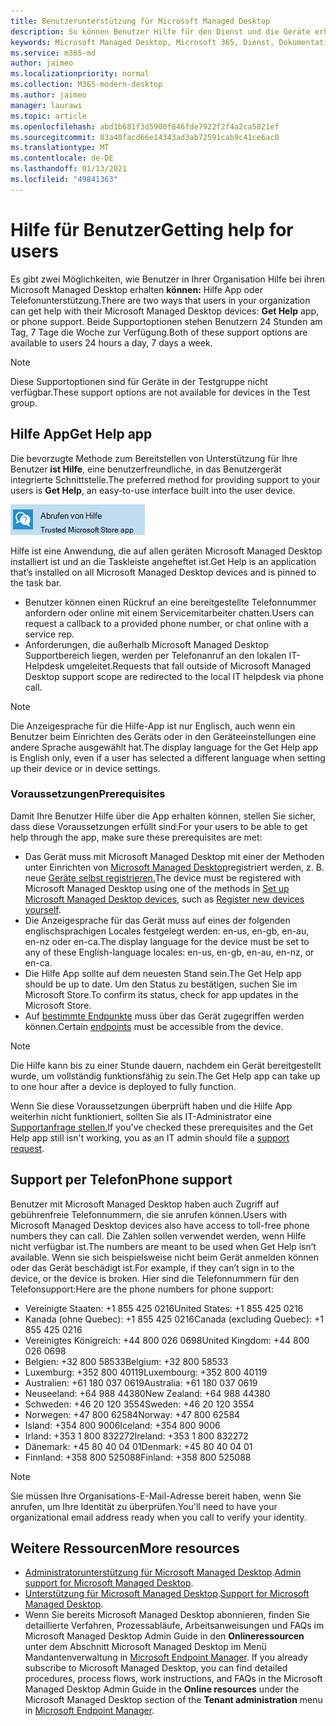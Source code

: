 ```yaml
---
title: Benutzerunterstützung für Microsoft Managed Desktop
description: So können Benutzer Hilfe für den Dienst und die Geräte erhalten
keywords: Microsoft Managed Desktop, Microsoft 365, Dienst, Dokumentation
ms.service: m365-md
author: jaimeo
ms.localizationpriority: normal
ms.collection: M365-modern-desktop
ms.author: jaimeo
manager: laurawi
ms.topic: article
ms.openlocfilehash: abd1b681f3d5900f846fde7922f2f4a2ca5821ef
ms.sourcegitcommit: 83a40facd66e14343ad3ab72591cab9c41ce6ac0
ms.translationtype: MT
ms.contentlocale: de-DE
ms.lasthandoff: 01/13/2021
ms.locfileid: "49841363"
---
```

# <a name="getting-help-for-users"></a><span data-ttu-id="940bf-104">Hilfe für Benutzer</span><span class="sxs-lookup"><span data-stu-id="940bf-104">Getting help for users</span></span>

<span data-ttu-id="940bf-105">Es gibt zwei Möglichkeiten, wie Benutzer in Ihrer Organisation Hilfe bei ihren Microsoft Managed Desktop erhalten **können:** Hilfe App oder Telefonunterstützung.</span><span class="sxs-lookup"><span data-stu-id="940bf-105">There are two ways that users in your organization can get help with their Microsoft Managed Desktop devices: **Get Help** app, or phone support.</span></span> <span data-ttu-id="940bf-106">Beide Supportoptionen stehen Benutzern 24 Stunden am Tag, 7 Tage die Woche zur Verfügung.</span><span class="sxs-lookup"><span data-stu-id="940bf-106">Both of these support options are available to users 24 hours a day, 7 days a week.</span></span>
 
>[!NOTE]
><span data-ttu-id="940bf-107">Diese Supportoptionen sind für Geräte in der Testgruppe nicht verfügbar.</span><span class="sxs-lookup"><span data-stu-id="940bf-107">These support options are not available for devices in the Test group.</span></span>

## <a name="get-help-app"></a><span data-ttu-id="940bf-108">Hilfe App</span><span class="sxs-lookup"><span data-stu-id="940bf-108">Get Help app</span></span>

<span data-ttu-id="940bf-109">Die bevorzugte Methode zum Bereitstellen von Unterstützung für Ihre Benutzer **ist Hilfe**, eine benutzerfreundliche, in das Benutzergerät integrierte Schnittstelle.</span><span class="sxs-lookup"><span data-stu-id="940bf-109">The preferred method for providing support to your users is **Get Help**, an easy-to-use interface built into the user device.</span></span>  

![Hilfe-App-Symbol](../../media/get-help.png)

<span data-ttu-id="940bf-111">Hilfe ist eine Anwendung, die auf allen geräten Microsoft Managed Desktop installiert ist und an die Taskleiste angeheftet ist.</span><span class="sxs-lookup"><span data-stu-id="940bf-111">Get Help is an application that’s installed on all Microsoft Managed Desktop devices and is pinned to the task bar.</span></span> 

- <span data-ttu-id="940bf-112">Benutzer können einen Rückruf an eine bereitgestellte Telefonnummer anfordern oder online mit einem Servicemitarbeiter chatten.</span><span class="sxs-lookup"><span data-stu-id="940bf-112">Users can request a callback to a provided phone number, or chat online with a service rep.</span></span>
- <span data-ttu-id="940bf-113">Anforderungen, die außerhalb Microsoft Managed Desktop Supportbereich liegen, werden per Telefonanruf an den lokalen IT-Helpdesk umgeleitet.</span><span class="sxs-lookup"><span data-stu-id="940bf-113">Requests that fall outside of Microsoft Managed Desktop support scope are redirected to the local IT helpdesk via phone call.</span></span>

> [!NOTE]
> <span data-ttu-id="940bf-114">Die Anzeigesprache für die Hilfe-App ist nur Englisch, auch wenn ein Benutzer beim Einrichten des Geräts oder in den Geräteeinstellungen eine andere Sprache ausgewählt hat.</span><span class="sxs-lookup"><span data-stu-id="940bf-114">The display language for the Get Help app is English only, even if a user has selected a different language when setting up their device or in device settings.</span></span> 

### <a name="prerequisites"></a><span data-ttu-id="940bf-115">Voraussetzungen</span><span class="sxs-lookup"><span data-stu-id="940bf-115">Prerequisites</span></span>
<span data-ttu-id="940bf-116">Damit Ihre Benutzer Hilfe über die App erhalten können, stellen Sie sicher, dass diese Voraussetzungen erfüllt sind:</span><span class="sxs-lookup"><span data-stu-id="940bf-116">For your users to be able to get help through the app, make sure these prerequisites are met:</span></span>

- <span data-ttu-id="940bf-117">Das Gerät muss mit Microsoft Managed Desktop mit einer der Methoden unter Einrichten von [Microsoft Managed Desktop](../get-started/set-up-devices.md)registriert werden, z. B. neue [Geräte selbst registrieren.](../get-started/register-devices-self.md)</span><span class="sxs-lookup"><span data-stu-id="940bf-117">The device must be registered with Microsoft Managed Desktop using one of the methods in [Set up Microsoft Managed Desktop devices](../get-started/set-up-devices.md), such as [Register new devices yourself](../get-started/register-devices-self.md).</span></span>
- <span data-ttu-id="940bf-118">Die Anzeigesprache für das Gerät muss auf eines der folgenden englischsprachigen Locales festgelegt werden: en-us, en-gb, en-au, en-nz oder en-ca.</span><span class="sxs-lookup"><span data-stu-id="940bf-118">The display language for the device must be set to any of these English-language locales: en-us, en-gb, en-au, en-nz, or en-ca.</span></span>
- <span data-ttu-id="940bf-119">Die Hilfe App sollte auf dem neuesten Stand sein.</span><span class="sxs-lookup"><span data-stu-id="940bf-119">The Get Help app should be up to date.</span></span> <span data-ttu-id="940bf-120">Um den Status zu bestätigen, suchen Sie im Microsoft Store.</span><span class="sxs-lookup"><span data-stu-id="940bf-120">To confirm its status, check for app updates in the Microsoft Store.</span></span>
- <span data-ttu-id="940bf-121">Auf [bestimmte Endpunkte](../get-ready/network.md#endpoints-allowed-that-are-necessary-for-microsoft-managed-desktop) muss über das Gerät zugegriffen werden können.</span><span class="sxs-lookup"><span data-stu-id="940bf-121">Certain [endpoints](../get-ready/network.md#endpoints-allowed-that-are-necessary-for-microsoft-managed-desktop) must be accessible from the device.</span></span>

> [!NOTE]
> <span data-ttu-id="940bf-122">Die Hilfe kann bis zu einer Stunde dauern, nachdem ein Gerät bereitgestellt wurde, um vollständig funktionsfähig zu sein.</span><span class="sxs-lookup"><span data-stu-id="940bf-122">The Get Help app can take up to one hour after a device is deployed to fully function.</span></span>

<span data-ttu-id="940bf-123">Wenn Sie diese Voraussetzungen überprüft haben und die Hilfe App weiterhin nicht funktioniert, sollten Sie als IT-Administrator eine [Supportanfrage stellen.](admin-support.md)</span><span class="sxs-lookup"><span data-stu-id="940bf-123">If you've checked these prerequisites and the Get Help app still isn't working, you as an IT admin should file a [support request](admin-support.md).</span></span>

## <a name="phone-support"></a><span data-ttu-id="940bf-124">Support per Telefon</span><span class="sxs-lookup"><span data-stu-id="940bf-124">Phone support</span></span>

<span data-ttu-id="940bf-125">Benutzer mit Microsoft Managed Desktop haben auch Zugriff auf gebührenfreie Telefonnummern, die sie anrufen können.</span><span class="sxs-lookup"><span data-stu-id="940bf-125">Users with Microsoft Managed Desktop devices also have access to toll-free phone numbers they can call.</span></span> <span data-ttu-id="940bf-126">Die Zahlen sollen verwendet werden, wenn Hilfe nicht verfügbar ist.</span><span class="sxs-lookup"><span data-stu-id="940bf-126">The numbers are meant to be used when Get Help isn’t available.</span></span> <span data-ttu-id="940bf-127">Wenn sie sich beispielsweise nicht beim Gerät anmelden können oder das Gerät beschädigt ist.</span><span class="sxs-lookup"><span data-stu-id="940bf-127">For example, if they can’t sign in to the device, or the device is broken.</span></span> <span data-ttu-id="940bf-128">Hier sind die Telefonnummern für den Telefonsupport:</span><span class="sxs-lookup"><span data-stu-id="940bf-128">Here are the phone numbers for phone support:</span></span>

- <span data-ttu-id="940bf-129">Vereinigte Staaten: +1 855 425 0216</span><span class="sxs-lookup"><span data-stu-id="940bf-129">United States: +1 855 425 0216</span></span>
- <span data-ttu-id="940bf-130">Kanada (ohne Quebec): +1 855 425 0216</span><span class="sxs-lookup"><span data-stu-id="940bf-130">Canada (excluding Quebec): +1 855 425 0216</span></span>
- <span data-ttu-id="940bf-131">Vereinigtes Königreich: +44 800 026 0698</span><span class="sxs-lookup"><span data-stu-id="940bf-131">United Kingdom: +44 800 026 0698</span></span>
- <span data-ttu-id="940bf-132">Belgien: +32 800 58533</span><span class="sxs-lookup"><span data-stu-id="940bf-132">Belgium: +32 800 58533</span></span>
- <span data-ttu-id="940bf-133">Luxemburg: +352 800 40119</span><span class="sxs-lookup"><span data-stu-id="940bf-133">Luxembourg: +352 800 40119</span></span>
- <span data-ttu-id="940bf-134">Australien: +61 180 037 0619</span><span class="sxs-lookup"><span data-stu-id="940bf-134">Australia: +61 180 037 0619</span></span>
- <span data-ttu-id="940bf-135">Neuseeland: +64 988 44380</span><span class="sxs-lookup"><span data-stu-id="940bf-135">New Zealand: +64 988 44380</span></span>
- <span data-ttu-id="940bf-136">Schweden: +46 20 120 3554</span><span class="sxs-lookup"><span data-stu-id="940bf-136">Sweden: +46 20 120 3554</span></span>
- <span data-ttu-id="940bf-137">Norwegen: +47 800 62584</span><span class="sxs-lookup"><span data-stu-id="940bf-137">Norway: +47 800 62584</span></span>
- <span data-ttu-id="940bf-138">Island: +354 800 9006</span><span class="sxs-lookup"><span data-stu-id="940bf-138">Iceland: +354 800 9006</span></span>
- <span data-ttu-id="940bf-139">Irland: +353 1 800 832272</span><span class="sxs-lookup"><span data-stu-id="940bf-139">Ireland: +353 1 800 832272</span></span>
- <span data-ttu-id="940bf-140">Dänemark: +45 80 40 04 01</span><span class="sxs-lookup"><span data-stu-id="940bf-140">Denmark: +45 80 40 04 01</span></span>
- <span data-ttu-id="940bf-141">Finnland: +358 800 525088</span><span class="sxs-lookup"><span data-stu-id="940bf-141">Finland: +358 800 525088</span></span>

>[!NOTE]
><span data-ttu-id="940bf-142">Sie müssen Ihre Organisations-E-Mail-Adresse bereit haben, wenn Sie anrufen, um Ihre Identität zu überprüfen.</span><span class="sxs-lookup"><span data-stu-id="940bf-142">You'll need to have your organizational email address ready when you call to verify your identity.</span></span> 

## <a name="more-resources"></a><span data-ttu-id="940bf-143">Weitere Ressourcen</span><span class="sxs-lookup"><span data-stu-id="940bf-143">More resources</span></span>
- <span data-ttu-id="940bf-144">[Administratorunterstützung für Microsoft Managed Desktop](admin-support.md).</span><span class="sxs-lookup"><span data-stu-id="940bf-144">[Admin support for Microsoft Managed Desktop](admin-support.md).</span></span> 
- <span data-ttu-id="940bf-145">[Unterstützung für Microsoft Managed Desktop](../service-description/support.md).</span><span class="sxs-lookup"><span data-stu-id="940bf-145">[Support for Microsoft Managed Desktop](../service-description/support.md).</span></span>
- <span data-ttu-id="940bf-146">Wenn Sie bereits Microsoft Managed Desktop abonnieren, finden Sie detaillierte Verfahren, Prozessabläufe, Arbeitsanweisungen und FAQs im Microsoft Managed Desktop Admin Guide in den **Onlineressourcen** unter dem Abschnitt Microsoft Managed Desktop im Menü Mandantenverwaltung in [Microsoft Endpoint Manager](https://endpoint.microsoft.com/). </span><span class="sxs-lookup"><span data-stu-id="940bf-146">If you already subscribe to Microsoft Managed Desktop, you can find detailed procedures, process flows, work instructions, and FAQs in the Microsoft Managed Desktop Admin Guide in the **Online resources** under the Microsoft Managed Desktop section of the **Tenant administration** menu in [Microsoft Endpoint Manager](https://endpoint.microsoft.com/).</span></span>
